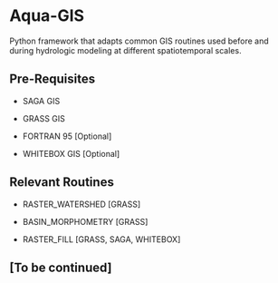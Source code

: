 Aqua-GIS
==================
Python framework that adapts common GIS routines used before and during hydrologic modeling at different spatiotemporal scales.

## Pre-Requisites
- SAGA GIS

- GRASS GIS

- FORTRAN 95 [Optional]

- WHITEBOX GIS [Optional]

## Relevant Routines
- RASTER_WATERSHED [GRASS]

- BASIN_MORPHOMETRY [GRASS]

- RASTER_FILL [GRASS, SAGA, WHITEBOX]

## [To be continued]
